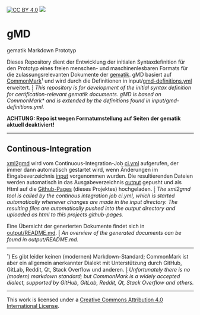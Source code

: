[![CC BY 4.0][cc-by-shield]][cc-by]
[![][ci-badge]][ci.yml]

# gMD

gematik Markdown Prototyp

Dieses Repository dient der Entwicklung der initialen Syntaxdefinition für den Prototyp eines freien menschen- und maschinenlesbaren Formats für die zulassungsrelevanten Dokumente der [gematik]. gMD basiert auf [CommonMark]¹ und wird durch die Definitionen in input/[gmd-definitions.yml] erweitert. ⸾ _This repository is for development of the initial syntax definition for certification-relevant gematik documents. gMD is based on CommonMark* and is extended by the definitions found in input/gmd-definitions.yml._

**ACHTUNG: Repo ist wegen Formatumstellung auf Seiten der gematik aktuell deaktiviert!**

---

## Continous-Integration

[xml2gmd] wird vom Continuous-Integration-Job [ci.yml] aufgerufen, der immer dann automatisch gestartet wird, wenn Änderungen im Eingabeverzeichnis [input] vorgenommen wurden. Die resultierenden Dateien werden automatisch in das Ausgabeverzeichnis [output] gepusht und als Html auf die [Github-Pages] (dieses Projektes) hochgeladen. ⸾ _The xml2gmd tool is called by the continous integration job ci.yml, which is started automatically whenever changes are made in the input directory. The resulting files are automatically pushed into the output directory and uploaded as html to this projects github-pages._

Eine Übersicht der generierten Dokumente findet sich in [output/README.md]. ⸾ _An overview of the generated documents can be found in output/README.md._

---

¹) Es gibt leider keinen (modernen) Markdown-Standard; CommonMark ist aber ein allgemein anerkannter Dialekt mit Unterstützung durch GitHub, GitLab, Reddit, Qt, Stack Overflow und anderen. ⸾ _Unfortunately there is no (modern) markdown standard; but CommonMark is a widely accepted dialect, supported by GitHub, GitLab, Reddit, Qt, Stack Overflow and others._

---

This work is licensed under a [Creative Commons Attribution 4.0 International License][cc-by].

<!------------------------- links ------------------------->

[input]: input
[output]: output
[output/README.md]: output/README.md
[gematik]: https://www.gematik.de
[commonmark]: https://commonmark.org
[gmd-definitions.yml]: input/gmd-definitions.yml
[xml2gmd]: https://github.com/volkerdoerr/gmd/releases/tag/wip
[ci.yml]: https://github.com/volkerdoerr/gmd/actions/workflows/ci.yml
[ci-badge]: https://github.com/volkerdoerr/gmd/actions/workflows/ci.yml/badge.svg
[github-pages]: https://volkerdoerr.github.io/gmd/
[cc-by]: http://creativecommons.org/licenses/by/4.0/
[cc-by-image]: https://i.creativecommons.org/l/by/4.0/88x31.png
[cc-by-shield]: https://img.shields.io/badge/License-CC%20BY%204.0-lightgrey.svg
